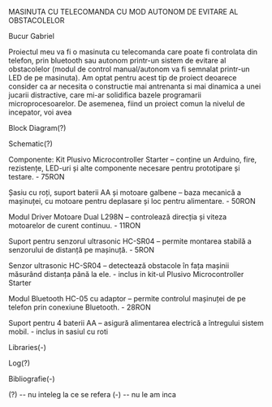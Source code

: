 MASINUTA CU TELECOMANDA CU MOD AUTONOM DE EVITARE AL OBSTACOLELOR

Bucur Gabriel

Proiectul meu va fi o masinuta cu telecomanda care poate fi controlata din telefon, prin bluetooth sau autonom printr-un sistem de evitare al obstacolelor (modul de control manual/autonom va fi semnalat printr-un LED de pe masinuta).
Am optat pentru acest tip de proiect deoarece consider ca ar necesita o constructie mai antrenanta si mai dinamica a unei jucarii distractive, care mi-ar solidifica bazele programarii microprocesoarelor. De asemenea, fiind un proiect 
comun la nivelul de incepator, voi avea

Block Diagram(?)

Schematic(?)

Componente:
Kit Plusivo Microcontroller Starter – conține un Arduino, fire, rezistențe, LED-uri și alte componente necesare pentru prototipare și testare. - 75RON

Șasiu cu roți, suport baterii AA și motoare galbene – baza mecanică a mașinuței, cu motoare pentru deplasare și loc pentru alimentare. - 50RON

Modul Driver Motoare Dual L298N – controlează direcția și viteza motoarelor de curent continuu. - 11RON

Suport pentru senzorul ultrasonic HC-SR04 – permite montarea stabilă a senzorului de distanță pe mașinuță. - 5RON

Senzor ultrasonic HC-SR04 – detectează obstacole în fața mașinii măsurând distanța până la ele. - inclus in kit-ul Plusivo Microcontroller Starter

Modul Bluetooth HC-05 cu adaptor – permite controlul mașinuței de pe telefon prin conexiune Bluetooth. - 28RON

Suport pentru 4 baterii AA – asigură alimentarea electrică a întregului sistem mobil. - inclus in sasiul cu roti

Libraries(-)

Log(?)

Bibliografie(-)

(?) -- nu inteleg la ce se refera
(-) -- nu le am inca

